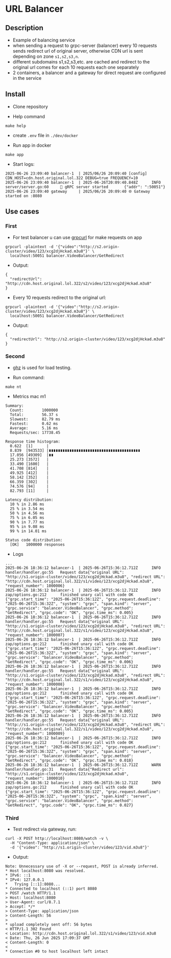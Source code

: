 # URL Balancer

## Description

- Example of balancing service
- when sending a request to grpc-server (balancer) every 10 requests sends redirect url of original server,
  otherwise CDN url is sent depending on zone `s1,s2,s3,n`.
- different subdomains s1,s2,s3,etc. are cached
  and redirect to the original url comes for each 10 requests each one separately
- 2 containers, a balancer and a gateway for direct request are configured in the service

## Install

- Clone repository

- Help command

```shell
make help
```

- create `.env` file in `./dev/docker`

- Run app in docker

```shell
make app
```

- Start logs:

```Text
2025-06-26 23:09:40 balancer-1  | 2025/06/26 20:09:40 [config] CDN_HOST=cdn.host.original.lol.322 DEBUG=true FREQUENCY=10
2025-06-26 23:09:40 balancer-1  | 2025-06-26T20:09:40.848Z      INFO    server/server.go:60     🚀 gRPC server started       {"addr": ":50051"}
2025-06-26 23:09:40 gateway     | 2025/06/26 20:09:40 🌐 Gateway started on :8080
```

## Use cases

### First

- For test balancer u can use [grpcurl](https://github.com/fullstorydev/grpcurl) for make requests on app

```shell
grpcurl -plaintext -d '{"video":"http://s2.origin-cluster/video/123/xcg2djHckad.m3u8"}' \
  localhost:50051 balancer.VideoBalancer/GetRedirect
```

- Output:

```text
{
  "redirectUrl": "http://cdn.host.original.lol.322/s2/video/123/xcg2djHckad.m3u8"
}
```

- Every 10 requests redirect to the original url:

```shell
grpcurl -plaintext -d '{"video":"http://s2.origin-cluster/video/123/xcg2djHckad.m3u8"}' \
  localhost:50051 balancer.VideoBalancer/GetRedirect
```

- Output:

```text
{
  "redirectUrl": "http://s2.origin-cluster/video/123/xcg2djHckad.m3u8"
}
```

### Second

- [ghz](https://github.com/bojand/ghz) is used for load testing.

- Run command:

```shell
make nt
```

- Metrics mac m1

```text
Summary:
  Count:        1000000
  Total:        56.37 s
  Slowest:      82.79 ms
  Fastest:      0.62 ms
  Average:      5.16 ms
  Requests/sec: 17738.45

Response time histogram:
  0.622  [1]      |
  8.839  [943533] |∎∎∎∎∎∎∎∎∎∎∎∎∎∎∎∎∎∎∎∎∎∎∎∎∎∎∎∎∎∎∎∎∎∎∎∎∎∎∎∎
  17.056 [49309]  |∎∎
  25.273 [3572]   |
  33.490 [1600]   |
  41.708 [814]    |
  49.925 [412]    |
  58.142 [352]    |
  66.359 [302]    |
  74.576 [94]     |
  82.793 [11]     |

Latency distribution:
  10 % in 2.86 ms
  25 % in 3.54 ms
  50 % in 4.56 ms
  75 % in 6.05 ms
  90 % in 7.77 ms
  95 % in 9.08 ms
  99 % in 14.01 ms

Status code distribution:
  [OK]   1000000 responses
```

- Logs

```text
...
2025-06-26 18:36:12 balancer-1  | 2025-06-26T15:36:12.712Z      INFO    handler/handler.go:55   Request data{"original URL": "http://s1.origin-cluster/video/123/xcg2djHckad.m3u8", "redirect URL": "http://cdn.host.original.lol.322/s1/video/123/xcg2djHckad.m3u8", "request_number": 1000006}
2025-06-26 18:36:12 balancer-1  | 2025-06-26T15:36:12.712Z      INFO    zap/options.go:212      finished unary call with code OK    {"grpc.start_time": "2025-06-26T15:36:12Z", "grpc.request.deadline": "2025-06-26T15:36:32Z", "system": "grpc", "span.kind": "server", "grpc.service": "balancer.VideoBalancer", "grpc.method": "GetRedirect", "grpc.code": "OK", "grpc.time_ms": 0.005}
2025-06-26 18:36:12 balancer-1  | 2025-06-26T15:36:12.712Z      INFO    handler/handler.go:55   Request data{"original URL": "http://s1.origin-cluster/video/123/xcg2djHckad.m3u8", "redirect URL": "http://cdn.host.original.lol.322/s1/video/123/xcg2djHckad.m3u8", "request_number": 1000007}
2025-06-26 18:36:12 balancer-1  | 2025-06-26T15:36:12.712Z      INFO    zap/options.go:212      finished unary call with code OK    {"grpc.start_time": "2025-06-26T15:36:12Z", "grpc.request.deadline": "2025-06-26T15:36:32Z", "system": "grpc", "span.kind": "server", "grpc.service": "balancer.VideoBalancer", "grpc.method": "GetRedirect", "grpc.code": "OK", "grpc.time_ms": 0.006}
2025-06-26 18:36:12 balancer-1  | 2025-06-26T15:36:12.712Z      INFO    handler/handler.go:55   Request data{"original URL": "http://s1.origin-cluster/video/123/xcg2djHckad.m3u8", "redirect URL": "http://cdn.host.original.lol.322/s1/video/123/xcg2djHckad.m3u8", "request_number": 1000008}
2025-06-26 18:36:12 balancer-1  | 2025-06-26T15:36:12.712Z      INFO    zap/options.go:212      finished unary call with code OK    {"grpc.start_time": "2025-06-26T15:36:12Z", "grpc.request.deadline": "2025-06-26T15:36:32Z", "system": "grpc", "span.kind": "server", "grpc.service": "balancer.VideoBalancer", "grpc.method": "GetRedirect", "grpc.code": "OK", "grpc.time_ms": 0.005}
2025-06-26 18:36:12 balancer-1  | 2025-06-26T15:36:12.712Z      INFO    handler/handler.go:55   Request data{"original URL": "http://s1.origin-cluster/video/123/xcg2djHckad.m3u8", "redirect URL": "http://cdn.host.original.lol.322/s1/video/123/xcg2djHckad.m3u8", "request_number": 1000009}
2025-06-26 18:36:12 balancer-1  | 2025-06-26T15:36:12.712Z      INFO    zap/options.go:212      finished unary call with code OK    {"grpc.start_time": "2025-06-26T15:36:12Z", "grpc.request.deadline": "2025-06-26T15:36:32Z", "system": "grpc", "span.kind": "server", "grpc.service": "balancer.VideoBalancer", "grpc.method": "GetRedirect", "grpc.code": "OK", "grpc.time_ms": 0.018}
2025-06-26 18:36:12 balancer-1  | 2025-06-26T15:36:12.712Z      WARN    handler/handler.go:31   Request data{"Redirect url": "http://s1.origin-cluster/video/123/xcg2djHckad.m3u8", "request_number": 1000010}
2025-06-26 18:36:12 balancer-1  | 2025-06-26T15:36:12.712Z      INFO    zap/options.go:212      finished unary call with code OK    {"grpc.start_time": "2025-06-26T15:36:12Z", "grpc.request.deadline": "2025-06-26T15:36:32Z", "system": "grpc", "span.kind": "server", "grpc.service": "balancer.VideoBalancer", "grpc.method": "GetRedirect", "grpc.code": "OK", "grpc.time_ms": 0.027}
```

### Third

- Test redirect via gateway, run:

```shell
curl -X POST http://localhost:8080/watch -v \
  -H "Content-Type: application/json" \
  -d '{"video": "http://s1.origin-cluster/video/123/vid.m3u8"}'
```

- Output:

```text
Note: Unnecessary use of -X or --request, POST is already inferred.
* Host localhost:8080 was resolved.
* IPv6: ::1
* IPv4: 127.0.0.1
*   Trying [::1]:8080...
* Connected to localhost (::1) port 8080
> POST /watch HTTP/1.1
> Host: localhost:8080
> User-Agent: curl/8.7.1
> Accept: */*
> Content-Type: application/json
> Content-Length: 56
>
* upload completely sent off: 56 bytes
< HTTP/1.1 302 Found
< Location: http://cdn.host.original.lol.322/s1/video/123/vid.m3u8
< Date: Thu, 26 Jun 2025 17:09:37 GMT
< Content-Length: 0
<
* Connection #0 to host localhost left intact
```
